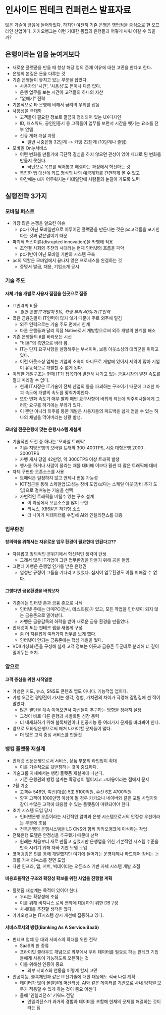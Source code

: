 # 인사이드 핀테크 컨퍼런스 발표자료
많은 기술이 금융에 들어와있다. 하지만 여전히 기존 은행은 영업점을 중심으로 한 오프라인 산업이다. 카카오뱅크는 이런 거대한 몸집의 은행들과 어떻게 싸워 이길 수 있을까?

## 은행이라는 업을 눈여겨보다
- 새로운 플랫폼을 만들 때 항상 해당 업의 존재 이유에 대한 고민을 한다고 한다.
- 은행의 본질은 돈을 다루는 것
- 기존 은행들이 놓치고 있는 부분을 잡았다.
  - 사용자의 '시간', '사용성'도 돈이나 다름 없다.
  - 은행 업무를 보는 시간이 고객들의 하나의 자산
  - "없애기" 전략
- 기본적으로 타 은행에 비해서 금리의 우위를 잡음
- 사용성을 극대화
  - 고객들이 필요한 정보로 깔끔히 정리되어 있는 UX디자인
  - ID, 패스워드, 공인인증서 등 고객들이 업무를 보면서 시간을 뺏기는 요소를 전부 없앰
  - 신규 계좌 개설 과정
    - 일반 시중은행 32단계 -> 카뱅 22단계 (10단계나 줄임)
- 모바일 Only서비스
  - 어떤 변화를 만들기에 극단적 결심을 하지 않으면 관성이 있어 제대로 된 변화를 만들지 못한다.
    - 극단으로 목표를 찍어놓고 해결하는 과정에서 혁신하는 것
  - 복잡한 탭 대신에 카드 형식의 나의 예금계좌를 간편하게 볼 수 있고
  - 야간에는 ui가 어두워지는 디테일함에 사람들의 눈길이 가도록 노력

## 실행전략 3가지
### 모바일 퍼스트
- 가장 많은 논쟁을 일으킨 이슈
  - pc가 아닌 모바일만으로 이루어진 플랫폼을 만든다는 것은 pc고객들을 포기한다는 것과 같은말이기 때문
- 파괴적 혁신이론(disrupted innovation)을 카뱅에 적용
  - 초연결 사회와 추천의 시대라는 현재 인터넷의 흐름을 파악
  - pc기반이 아닌 모바일 기반의 시스템 구축
- pc의 역할은 모바일에서 끝나지 않은 프로세스를 완결하는 것
  - 증명서 발급, 채용, 기업소개 공시

### 기술 주도
#### 자체 기술 개발로 사용자 접점을 한곳으로 집중
- IT인력의 비율
  - *일반 은행 IT개발자 5%, 카뱅 무려 40%가 IT인력*
- 많은 금융권들이 IT인력이 많지 않기 때문에 주로 외주에 맡김
  - 외주 인력으로는 기술 주도 면에서 한계
  - 다른 은행들과 달리 직접 Native로서 개발함으로써 외주 개발의 한계를 해소
- 기존 은행들의 it를 바라보는 시선
  - "비용"의 측면으로 바라 봄.
  - IT는 단지 요구사항을 실행해주는 부서이며, 보통 아웃소싱의 대리군을 취하고 있다.
  - 이런 아웃소싱 업체는 기업의 소속이 아니므로 개발에 있어서 제약이 많아 기업이 유동적으로 개발할 수 없게 된다.
- 이러한 개발구조는 현재 IT가 접목되어 발전해 나가고 있는 금융시장의 발전 속도를 절대 따라갈 수 없다.
  - 현재 IT시장은 IT기술이 전체 산업의 틀을 파괴하는 구조이기 때문에 그러한 파괴 속도에 개발의 속도를 맞춰가야한다.
  - 또한 변화 속도가 매우 빨라 매번 요구사항이 바뀌게 되는데 외주회사들에게 그러한 요구를 하기에는 무리가 있다.
  - 이 뿐만 아니라 외주를 통한 개발은 사용자들의 피드백을 쉽게 얻을 수 있는 하나의 채널을 막아버리는 상황 발생.

#### 모바일 전문은행에 맞는 은행시스템 재설계
- 기술적인 도전 중 하나는 '모바일 트래픽'
  - 기존 지방은행의 모바일 트래픽 300-400TPS, 시중 대형은행 2000-3000TPS
  - 카뱅 개시 당일 42만명, 약 3000TPS 이상 트래픽 발생
  - 행사를 하거나 사람이 몰리는 때를 대비해 이보다 훨씬 더 많은 트래픽에 대비
- 자체 구현한 오픈소스를 사용
  - 트패릭은 일정하지 않고 언제나 변동 가능성
  - ICT접근을 통해 스케일업(고성능 장비 도입)보다는 스케일 아웃(장비 추가 도입)으로 걸쳐놓는 기술을 선택
  - 가변적인 트래픽을 버틸수 있는 구조 설계
    - 이 과정에서 오픈소스를 많이 구현
    - 리눅스, X86같은 저가형 소스
    - 더 나아가 빅데이터를 수집해 AI와 인텔리전스를 대응

### 업무환경
#### 창의력을 위해서는 자유로운 업무 환경이 필요한데 안된다고??
- 자유롭고 창의적인 분위기에서 혁신적인 생각이 탄생
  - 그래서 많은 IT기업이 그런 업무환경을 만들기 위해 공을 들임.
- 그런데 카뱅은 은행업 인가를 받은 은행권
  - 엄청난 규정이 그들을 기다리고 있었다. 심지어 업무환경도 이를 피해갈 수 없다.

#### 그렇다면 금융환경을 바꿔보자
- 기존에는 인터넷 존과 금융 존으로 나눠
  - 인터넷 존에는 더미PC(전시, 테스트용)가 있고, 모든 작업을 인터넷이 되지 않는 금융존으로 밀어놨다.
  - 카뱅은 금융감독의 허락을 받아 새로운 금융 환경을 만들었다.
- 인터넷이 되는 핀테크 랩을 새롭게 구성
  - 좀 더 자유롭게 여러가지 업무를 보게 했다.
  - 인터넷이 안되는 금융존에는 핵심 개발을 뒀다.
- VDI(가상화)존을 구성해 실제 고객 정보는 이곳과 금융존 두군데로 분리해 더 깊이 밀어두는 조치.

### 앞으로
#### 고객 중심을 위한 시작일뿐
- 카뱅은 지도, 뉴스, SNS도 콘텐츠 앱도 아니다. 기능적입 앱이다.
- 카뱅 오픈전 경영진이 가지는 생각, 경험, 가치관의 차이가 극명해 갈림길에 선 적이 많았다.
  - 많은 결단을 계속 이어오면서 자신들이 추구하는 방향을 정확히 설정
  - 그것이 바로 다른 은행과 차별화된 성장 동력
  - 더 내재화하기 위해 블록체인이나 인공지능 등 여러가지 문제를 바라봐야 한다.
- 앞으로 모바일은행으로써 해쳐 나가야할 문제들이 많다.
  - 더 많은 고객 중심 서비스를 만들것

### 뱅킹 플랫폼 재설계
- 인터넷 전문은행으로서 서비스, 상품 부분의 라인업이 확대
  - 이를 기술적으로 뒷받침하는 것이 중요하다.
- 기술그룹 자체에서는 뱅킹 플랫폼 재설계에 나선다.
  - 기존 은행권의 뱅킹 설계는 확장성이 떨어지고 고비용이라는 점에서 문제
- 2월 기준
  - 고객수 546만, 여신(대출) 5조 5100억원, 수신 6조 4700억원
  - 향후 고객이 1000만명 이상이 될 경우 카카오나 네이버와 같은 포털 사업자와 같이 수많은 고객에 대응할 수 있는 플랫폼이 마련되어야 한다.
- 초기 시스템 도입 당시
  - 인터넷은행 오픈이라는 시간적인 압박과 은행 시스템으로서의 안정성 우선이라는 부분에 초점
  - 전북은행의 은행시스템을 LG CNS와 함께 카카오뱅크에 이식하는 작업
- 전북은행 모델은 안정성을 추구했기 때문에 선택
  - 원래는 처음부터 새로 만들고 싶었지만 은행업을 위한 기본적인 시스템 수준을 만족 시키기 위해 자바 기반 모델 도입
- 코어뱅킹은 SI를 통해 개발했지만 여기에 들어가는 운영체제나 하드웨어 장비는 논의를 거쳐 리눅스를 전면 도입
- 다만 인프라, 앱, 서버, 빅데이터는 오픈소스 기반 자체 시스템 개발 초점

#### 비용효율적인 구조와 확장성 확보를 위한 사업을 진행할 계획
- 플랫폼 재설계는 목적이 있어야 한다.
  - 우리는 확장성에 초점
  - 이를 위해 비지니스 로직 변화에 대응하기 위한 DB구성
  - 차세대를 추진할 생각은 없다.
- 카카오뱅크는 IT시스템 상시 개선에 집중하고 있다.

#### 서비스로서의 뱅킹(Banking As A Service:BaaS)
- 핀테크 업체 등 대외 서비스의 확대를 위한 전략
  - SaaS의 한 종류
  - 프라이빗 클라우드 개념으로 외부에서 우리 데이터를 필요로 하는 핀테크 기업들에게 사용이 가능하도록 오픈하는 것
  - 이를 위해선 인증이 중요
    - 외부 서비스와 연동을 어떻게 할지 고민
- 인공지능, 블록체인과 같은 IT신기술에 대한 대응에도 적극 나설 계획
  - 데이터가 많이 몰릴텐데 머신러닝, AI와 같은 데이터를 기반으로 사내 임직원 모두가 적용할 수 있게 하는 것이 중요 어젠다
  - 올해 '인텔리전스' 키워드 전달
    - 인텔리전스가 과거의 경험과 데이터를 조합해 현재의 문제를 해결하는 것이라는 점
